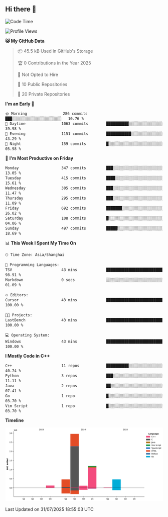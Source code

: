 ## Hi there 👋

<!--  ![Top Langs](https://github-readme-stats.vercel.app/api/top-langs/?username=ScottZhang812) -->

<!--START_SECTION:waka-->
![Code Time](http://img.shields.io/badge/Code%20Time-101%20hrs%2028%20mins-blue)

![Profile Views](http://img.shields.io/badge/Profile%20Views-0-blue)

**🐱 My GitHub Data** 

> 📦 45.5 kB Used in GitHub's Storage 
 > 
> 🏆 0 Contributions in the Year 2025
 > 
> 🚫 Not Opted to Hire
 > 
> 📜 10 Public Repositories 
 > 
> 🔑 20 Private Repositories 
 > 
**I'm an Early 🐤** 

```text
🌞 Morning                286 commits         ███░░░░░░░░░░░░░░░░░░░░░░   10.76 % 
🌆 Daytime                1063 commits        ██████████░░░░░░░░░░░░░░░   39.98 % 
🌃 Evening                1151 commits        ███████████░░░░░░░░░░░░░░   43.29 % 
🌙 Night                  159 commits         █░░░░░░░░░░░░░░░░░░░░░░░░   05.98 % 
```
📅 **I'm Most Productive on Friday** 

```text
Monday                   347 commits         ███░░░░░░░░░░░░░░░░░░░░░░   13.05 % 
Tuesday                  415 commits         ████░░░░░░░░░░░░░░░░░░░░░   15.61 % 
Wednesday                305 commits         ███░░░░░░░░░░░░░░░░░░░░░░   11.47 % 
Thursday                 295 commits         ███░░░░░░░░░░░░░░░░░░░░░░   11.09 % 
Friday                   692 commits         ███████░░░░░░░░░░░░░░░░░░   26.02 % 
Saturday                 108 commits         █░░░░░░░░░░░░░░░░░░░░░░░░   04.06 % 
Sunday                   497 commits         █████░░░░░░░░░░░░░░░░░░░░   18.69 % 
```


📊 **This Week I Spent My Time On** 

```text
🕑︎ Time Zone: Asia/Shanghai

💬 Programming Languages: 
TSV                      43 mins             █████████████████████████   98.91 % 
Markdown                 0 secs              ░░░░░░░░░░░░░░░░░░░░░░░░░   01.09 % 

🔥 Editors: 
Cursor                   43 mins             █████████████████████████   100.00 % 

🐱‍💻 Projects: 
LastBench                43 mins             █████████████████████████   100.00 % 

💻 Operating System: 
Windows                  43 mins             █████████████████████████   100.00 % 
```

**I Mostly Code in C++** 

```text
C++                      11 repos            ██████████░░░░░░░░░░░░░░░   40.74 % 
Python                   3 repos             ███░░░░░░░░░░░░░░░░░░░░░░   11.11 % 
Java                     2 repos             ██░░░░░░░░░░░░░░░░░░░░░░░   07.41 % 
Go                       1 repo              █░░░░░░░░░░░░░░░░░░░░░░░░   03.70 % 
Vim Script               1 repo              █░░░░░░░░░░░░░░░░░░░░░░░░   03.70 % 
```



**Timeline**

![Lines of Code chart](https://raw.githubusercontent.com/ScottZhang812/ScottZhang812/main/assets/bar_graph.png)


 Last Updated on 31/07/2025 18:55:03 UTC
<!--END_SECTION:waka-->


<!--
**ScottZhang812/ScottZhang812** is a ✨ _special_ ✨ repository because its `README.md` (this file) appears on your GitHub profile.

Here are some ideas to get you started:

- 🔭 I’m currently working on ...
- 🌱 I’m currently learning ...
- 👯 I’m looking to collaborate on ...
- 🤔 I’m looking for help with ...
- 💬 Ask me about ...
- 📫 How to reach me: ...
- 😄 Pronouns: ...
- ⚡ Fun fact: ...
-->
